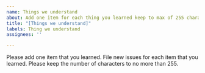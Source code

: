 ```yaml
---
name: Things we understand
about: Add one item for each thing you learned keep to max of 255 characters
title: "[Things we understand]"
labels: Thing we understand
assignees: ''

---
```


Please add one item that you learned.  File new issues for each item that you learned.  Please keep the number of characters to no more than 255.

